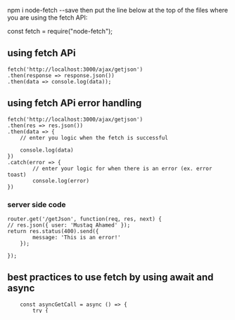 
npm i node-fetch --save
then put the line below at the top of the files where you are using the fetch API:

const fetch = require("node-fetch");



## using fetch APi

    fetch('http://localhost:3000/ajax/getjson')
    .then(response => response.json())
    .then(data => console.log(data));


## using fetch APi error handling 

    fetch('http://localhost:3000/ajax/getjson')
    .then(res => res.json())
    .then(data => {
        // enter you logic when the fetch is successful

        console.log(data)
    })
    .catch(error => {
            // enter your logic for when there is an error (ex. error toast)
            console.log(error)
    })

### server side code 

    router.get('/getJson', function(req, res, next) {
    // res.json({ user: 'Mustaq Ahamed' });
    return res.status(400).send({
            message: 'This is an error!'
        }); 
                
    });


## best practices to use fetch by using await and async
        const asyncGetCall = async () => {
            try {
                const response = await fetch('http://localhost:3000/ajax/getjson');
                const data = await response.json();
                console.log(data);    // enter you logic when the fetch is successful
            } catch(error) {
            // enter your logic for when there is an error (ex. error toast)
                console.log(error)
            } 
        }

        asyncGetCall()



## making post request using fetch

        (async () => {
        const rawResponse = await fetch('http://localhost:3000/ajax/postjson', {
            method: 'POST',
            headers: {
            'Accept': 'application/json',
            'Content-Type': 'application/json'
            },
            body: JSON.stringify({name: "mustaq",wife: 'Arshiya Ahamed'})
        });
        const content = await rawResponse.json();

        console.log(content);
        })();



## sending headers to the server

- server side code

    
    router.post('/postjson', function(req, res, next) {

        console.log("---------------------------------");
        // console.log(req.body);
        // console.log((req.headers));
        console.log((req.headers['x-authantication-key']));
        console.log("---------------------------------");
        res.json({ message: 'Data submitted' });
            
    });

- client code 

    (async () => {
        const rawResponse = await fetch('http://localhost:3000/ajax/postjson', {
                 method: 'POST',
                 headers: {
                'Accept': 'application/json',
                'Content-Type': 'application/json',
                'x-authantication-key':"abcdefslhlkj6uwyew8e775656"
                },
                body: JSON.stringify({name: "mustaq",wife: 'Arshiya Ahamed'})
            });
            const content = await rawResponse.json();

            console.log(content);
    })();


## Using custom header object



    
        const myHeaders = new Headers();
        myHeaders.append('Content-Type', 'application/json');
        myHeaders.append('Accept', 'application/json');
        myHeaders.append( 'x-authantication-key',"abcdefslhlkj6uwyew8e775656");





        (async () => {
        const rawResponse = await fetch('http://localhost:3000/ajax/postjson', {
            method: 'POST',
            headers: myHeaders,
            body: JSON.stringify({name: "mustaq",wife: 'Arshiya Ahamed'})
        });
        const content = await rawResponse.json();

        console.log(content);
        })();




## Using custom Request  object
   const myHeaders = new Headers();
        myHeaders.append('Content-Type', 'application/json');
        myHeaders.append('Accept', 'application/json');
        myHeaders.append( 'x-authantication-key',"abcdefslhlkj6uwyew8e775656");


        const myRequest = new Request('http://localhost:3000/ajax/postjson', {
            method: 'POST',
            headers: myHeaders,
            mode: 'cors',
            cache: 'default',
            body: JSON.stringify({name: "mustaq",wife: 'Arshiya Ahamed'})
        });



        (async () => {
            const rawResponse = await fetch(myRequest);
            const content = await rawResponse.json();
            console.log(content);
        })();


## Referance to the fetch objecct 
- referance to all the possieble alus in fetch 
- most options are not required for simple request

        (async () => {

                // Example POST method implementation:
                async function postData(url = '', data = {}) {
                // Default options are marked with *
                const response = await fetch(url, {
                    method: 'POST',                  // *GET, POST, PUT, DELETE, etc.
                    mode: 'cors',                   // no-cors, *cors, same-origin
                    cache: 'no-cache',              // *default, no-cache, reload, force-cache, only-if-cached
                    credentials: 'same-origin',      // include, *same-origin, omit
                    headers: {
                    'Content-Type': 'application/json'
                    // 'Content-Type': 'application/x-www-form-urlencoded',
                    },
                    redirect: 'follow', // manual, *follow, error
                    referrerPolicy: 'no-referrer', // no-referrer, *no-referrer-when-downgrade, origin, origin-when-cross-origin, same-origin, strict-origin, strict-origin-when-cross-origin, unsafe-url
                    body: JSON.stringify(data) // body data type must match "Content-Type" header
                });
                return response.json(); // parses JSON response into native JavaScript objects
                }

                postData('http://localhost:3000/ajax/postjson', { answer: 42 })
                .then(data => {
                    console.log(data); // JSON data parsed by `data.json()` call
                });


        })();



## file uploading using fetch 
















    <div class="form-group">
            <label for="username">Enter name:</label>
            <input  class="form-control" type="text" id="username" name="username">
          </div>

        <div class="form-group">
            <label for="email">Email address:</label>
            <input type="email" class="form-control" placeholder="Enter email" id="email">
          </div>



          <div class="form-group">
            <label for="pwd">Password:</label>
            <input type="password" class="form-control" placeholder="Enter password" id="pwd">
          </div>

          <div class="form-group">
            <label for="useracc">Enter account number:</label>
            <input class="form-control" type="text" id="useracc" name="useracc">
          </div>

          
          <div class="form-group form-check">
            <label class="form-check-label">
              <input class="form-check-input" type="checkbox"> Remember me
            </label>
          </div>
          


                    let myForm = document.getElementById('myForm');
            let formData = new FormData(myForm);
            formData.append('username', 'Chris');